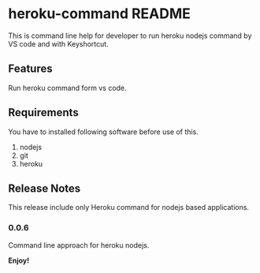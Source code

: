# heroku-command README

This is command line help for developer to run heroku nodejs command by VS code and with Keyshortcut.

## Features

Run heroku command form vs code.

## Requirements

You have to installed following software before use of this.
1. nodejs
2. git
3. heroku


## Release Notes

This release include only Heroku command for nodejs based applications.

### 0.0.6

Command line approach for heroku nodejs.

**Enjoy!**